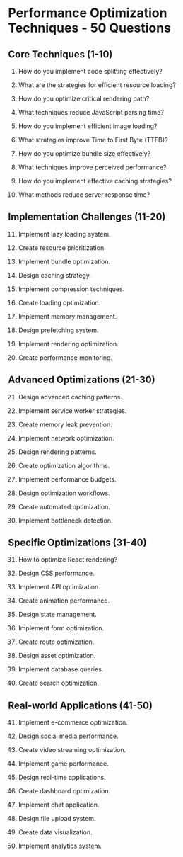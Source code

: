 # Performance Optimization Techniques - 50 Questions

## Core Techniques (1-10)

1. How do you implement code splitting effectively?

2. What are the strategies for efficient resource loading?

3. How do you optimize critical rendering path?

4. What techniques reduce JavaScript parsing time?

5. How do you implement efficient image loading?

6. What strategies improve Time to First Byte (TTFB)?

7. How do you optimize bundle size effectively?

8. What techniques improve perceived performance?

9. How do you implement effective caching strategies?

10. What methods reduce server response time?

## Implementation Challenges (11-20)

11. Implement lazy loading system.

12. Create resource prioritization.

13. Implement bundle optimization.

14. Design caching strategy.

15. Implement compression techniques.

16. Create loading optimization.

17. Implement memory management.

18. Design prefetching system.

19. Implement rendering optimization.

20. Create performance monitoring.

## Advanced Optimizations (21-30)

21. Design advanced caching patterns.

22. Implement service worker strategies.

23. Create memory leak prevention.

24. Implement network optimization.

25. Design rendering patterns.

26. Create optimization algorithms.

27. Implement performance budgets.

28. Design optimization workflows.

29. Create automated optimization.

30. Implement bottleneck detection.

## Specific Optimizations (31-40)

31. How to optimize React rendering?

32. Design CSS performance.

33. Implement API optimization.

34. Create animation performance.

35. Design state management.

36. Implement form optimization.

37. Create route optimization.

38. Design asset optimization.

39. Implement database queries.

40. Create search optimization.

## Real-world Applications (41-50)

41. Implement e-commerce optimization.

42. Design social media performance.

43. Create video streaming optimization.

44. Implement game performance.

45. Design real-time applications.

46. Create dashboard optimization.

47. Implement chat application.

48. Design file upload system.

49. Create data visualization.

50. Implement analytics system.